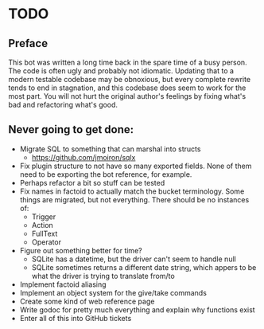 # TODO

## Preface

This bot was written a long time back in the spare time of a busy person. The code is often ugly and probably not idiomatic. Updating that to a modern testable codebase may be obnoxious, but every complete rewrite tends to end in stagnation, and this codebase does seem to work for the most part. You will not hurt the original author's feelings by fixing what's bad and refactoring what's good.

## Never going to get done:

* Migrate SQL to something that can marshal into structs
	* https://github.com/jmoiron/sqlx
* Fix plugin structure to not have so many exported fields. None of them need to be exporting the bot reference, for example.
* Perhaps refactor a bit so stuff can be tested
* Fix names in factoid to actually match the bucket terminology. Some things are migrated, but not everything. There should be no instances of:
	* Trigger
	* Action
	* FullText
	* Operator
* Figure out something better for time?
	* SQLite has a datetime, but the driver can't seem to handle null
	* SQLite sometimes returns a different date string, which appers to be what the driver is trying to translate from/to
* Implement factoid aliasing
* Implement an object system for the give/take commands
* Create some kind of web reference page
* Write godoc for pretty much everything and explain why functions exist
* Enter all of this into GitHub tickets
